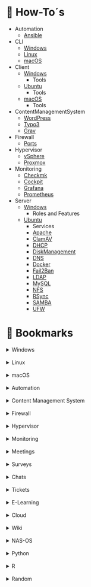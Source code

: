 <!-- HOW TO -->

# :ledger: How-To´s

- Automation
  - [Ansible](/automation/ansible.md)
- CLI
  - [Windows](/cli/windows.md)
  - [Linux](/cli/linux.md)
  - [macOS](/cli/macos.md)
- Client
  - [Windows](/client/windows/windows.md)
    - Tools
  - [Ubuntu](/client/ubuntu/ubuntu.md)
    - Tools
  - [macOS](/client/macos/macos.md)
    - Tools
- ContentManagementSystem
  - [WordPress](/cms/wordpress.md)
  - [Typo3](/cms/typo3.md)
  - [Grav](/cms/grav.md)
- Firewall
  - [Ports](/firewall/ports.md)
- Hypervisor
  - [vSphere](/hypervisor/vsphere.md)
  - [Proxmox](/hypervisor/proxmox.md)
- Monitoring
  - [Checkmk](/monitoring/checkmk.md)
  - [Cockpit](/monitoring/cockpit.md)
  - [Grafana](/monitoring/grafana.md)
  - [Prometheus](/monitoring/prometheus.md)
- Server
  - [Windows](/server/windows/windows.md)
    - Roles and Features
  - [Ubuntu](/server/ubuntu/ubuntu.md)
    - Services
    - [Apache](/server/ubuntu/services/apache.md)
    - [ClamAV](/server/ubuntu/services/clamav.md)
    - [DHCP](/server/ubuntu/services/dhcp.md)
    - [DiskManagement](/server/ubuntu/services/disk.md)
    - [DNS](/server/ubuntu/services/dns.md)
    - [Docker](/server/ubuntu/services/docker.md)
    - [Fail2Ban](/server/ubuntu/services/fail2ban.md)
    - [LDAP](/server/ubuntu/services/ldap.md)
    - [MySQL](/server/ubuntu/services/mysql.md)
    - [NFS](/server/ubuntu/services/nfs.md)
    - [RSync](/server/ubuntu/services/rsync.md)
    - [SAMBA](/server/ubuntu/services/samba.md)
    - [UFW](/server/ubuntu/services/ufw.md)

# :bookmark: Bookmarks

<details>
  <summary>Windows</summary>
  <ul>
    <li><a href="https://www.it-zeugs.de/active-directory-komponenten.html">Active Directory - Komponenten (DE)</a></li>
    <li><a href="https://www.computerbase.de/downloads/systemtools/all-in-one-runtimes/">All in One Runtimes Download (DE)</a></li>
    <li><a href="https://www.gp-pack.com/wp-content/uploads/2018/04/gp-pack.com-BSI-BPOL_Windows_10_Sicherheitsmodul_Bundespolizei.htm">BSI-GPO-Windows 10 (DE)</a></li>
    <li><a href="https://chocolatey.org/">Chocolatey Software Manager (EN)</a></li>
    <li><a href="https://www.drwindows.de/">Dr. Windows (DE)</a></li>
    <li><a href="https://de.wikihow.com/Unter-Windows-7-das-Administrator-Passwort-zur%C3%BCcksetzen">Win-Admin-Passwort zurücksetzen (DE)</a></li>
  </ul>
</details>

<br>

<details>
  <summary>Linux</summary>
  <ul>
    <li><a href="https://contabo.com/blog/de/">Contabo (DE)</a></li>
    <li><a href="https://crontab.guru/">crontab guru (EN)</a></li>
    <li><a href="https://devconnected.com/">devconnected (EN)</a></li>
    <li><a href="https://itslinuxfoss.com/">itsLinuxfoss.com (EN)</a></li>
    <li><a href="https://www.itzgeek.com/">ITzGeek (EN)</a></li>
    <li><a href="http://www.phpldaptools.com/">LdapTools (EN)</a></li>
    <li><a href="https://linux-audit.com/">Linux Audit (EN)</a></li>
    <li><a href="https://www.linuxbabe.com/">LinuxBabe (EN)</a></li>
    <li><a href="https://linuxconfig.org/">LinuxConfig (EN)</a></li>
    <li><a href="https://linuxhint.com/">linuxhint (EN)</a></li>
    <li><a href="https://linuxize.com/">Linuxize (EN)</a></li>
    <li><a href="https://www.cyberciti.biz/tips/">nixCraft (EN)</a></li>
    <li><a href="https://blog.desdelinux.net/de/pam-nis-ldap-kerberos-ds-samba-4-ad-dc-redes-pymes/">PAM-, NIS-, LDAP-, Kerberos-, DS- und Samba 4 AD-DC-SMB-Netzwerk (DE)</a></li>
    <li><a href="https://serversforhackers.com/">Server Admin for Programmers (EN)</a></li>
    <li><a href="https://www.shellbefehle.de/">Shell Befehle (DE)</a></li>
    <li><a href="https://confluence.jaytaala.com/display/TKB/Tech+Knowledge+Base">Tech Knowledge Base (EN)</a></li>
    <li><a href="https://www.tecmint.com/">tecmint (EN)</a></li>
    <li><a href="https://manpages.ubuntu.com/">Ubuntu Manpage (EN)</a></li>
    <li><a href="https://github.com/jenil777007/ucleaner">ucleaner (EN)</a></li>
  </ul>
</details>

<br>

<details>
  <summary>macOS</summary>
  <ul>

  </ul>
</details>

<br>

<details>
  <summary>Automation</summary>
  <ul>
    <li><a href="https://www.redhat.com/de/technologies/management/ansible">Ansible</a></li>
  </ul>
</details>

<br>

<details>
  <summary>Content Management System</summary>
  <ul>
    <li><a href="https://typo3.org/">Typo3</a></li>
    <li><a href="https://getgrav.org/">Grav</a></li>
    <li><a href="https://wordpress.com/">WordPress</a></li>
    <li><a href="https://contao.org/">Contao</a></li>
    <li><a href="https://www.drupal.de/">Drupal</a></li>
    <li><a href="https://www.joomla.de/">Joomla</a></li>
  </ul>
</details>

<br>

<details>
  <summary>Firewall</summary>
  <ul>

  </ul>
</details>

<br>

<details>
  <summary>Hypervisor</summary>
  <ul>
    <li><a href="https://www.vmware.com/products/vsphere-hypervisor.html.html">vSphere Hypervisor</a></li>
    <li><a href="https://docs.xenserver.com/de-de/citrix-hypervisor/">Citrix Hypervisor</a></li>
    <li><a href="https://www.proxmox.com/de/">Proxmox</a></li>
    <li><a href="https://learn.microsoft.com/de-de/virtualization/hyper-v-on-windows/">Hyper-V</a></li>
  </ul>
</details>

<br>

<details>
  <summary>Monitoring</summary>
  <ul>
    <li><a href="https://checkmk.com/">checkmk</a></li>
  </ul>
</details>

<br>

<details>
  <summary>Meetings</summary>
  <ul>
    <li><a href="https://bigbluebutton.org/">BigBlueButton</a></li>
    <li><a href="https://www.braincert.com/">BrainCert</a></li>
    <li><a href="https://www.goto.com/de/meeting">GoToMeeting</a></li>
    <li><a href="https://meet.jit.si/">jitsi</a></li>
  </ul>
</details>

<br>

<details>
  <summary>Surveys</summary>
  <ul>
    <li><a href="https://www.global-assess.rwth-aachen.de/nrddt/testmaker/index.php?page=about">testMaker</a></li>
    <li><a href="https://www.surveymonkey.de/">SurveyMonkey</a></li>
    <li><a href="https://www.formstack.com/">Formstack</a></li>
    <li><a href="https://www.limesurvey.org/de/">LimeSurvey</a></li>
  </ul>
</details>

<br>

<details>
  <summary>Chats</summary>
  <ul>
    <li><a href="https://mattermost.com/">Mattermost</a></li>
    <li><a href="https://de.rocket.chat/">RocketChat</a></li>
  </ul>
</details>

<br>

<details>
  <summary>Tickets</summary>
  <ul>
    <li><a href="https://freescout.net/">FreeScout</a></li>
    <li><a href="https://www.opensupports.com/">OpenSupport</a></li>
    <li><a href="https://www.hesk.com/">Hesk</a></li>
    <li><a href="https://zammad.com/ ">Zammad</a></li>
    <li><a href="http://handesk.io/">Handesk</a></li>
    <li><a href="https://trudesk.io/">Trudesk</a></li>
    <li><a href="https://www.quickdesk.io/">QuickDesk</a></li>
  </ul>
</details>

<br>

<details>
  <summary>E-Learning</summary>
  <ul>
    <li><a href="https://www.sakailms.org">Sakai</a></li>
    <li><a href="https://moodle.org/">Moodle</a></li>
    <li><a href="https://www.ilias.de/">Ilias</a></li>
  </ul>
</details>

<br>

<details>
  <summary>Cloud</summary>
  <ul>
    <li><a href="https://nextcloud.com/">Nextcloud</a></li>
    <li><a href="https://owncloud.com/">ownCloud</a></li>
    <li><a href="https://www.seafile.com/en/home/">Seafile</a></li>
  </ul>
</details>

<br>

<details>
  <summary>Wiki</summary>
  <ul>
    <li><a href="https://www.bookstackapp.com/">BookStack</a></li>
    <li><a href="https://www.dokuwiki.org/dokuwiki">DokuWiki</a></li>
    <li><a href="https://bluespice.com/de/">BlueSpice</a></li>
    <li><a href="https://js.wiki/">Wiki.js</a></li>
  </ul>
</details>

<br>

<details>
  <summary>NAS-OS</summary>
  <ul>
    <li><a href="https://www.truenas.com/">TrueNAS</a></li>
    <li><a href="https://zentyal.com/">Zentyal</a></li>
  </ul>
</details>

<br>

<details>
  <summary>Python</summary>
  <ul>
    <li><a href="https://jupyter.org/">Jupyter Lab</a></li>
    <li><a href="https://jupyter.org/">Jupyter Notebook</a></li>
  </ul>
</details>

<br>

<details>
  <summary>R</summary>
  <ul>
    <li><a href="https://www.rstudio.com/">R-Studio Server</a></li>
    <li><a href="https://www.shinyapps.io/">ShinyApps</a></li>
  </ul>
</details>

<br>

<details>
  <summary>Random</summary>
  <ul>
    <li><a href="http://www.drs-informatik.de/blog/">Dreessen Informatik (DE)</a></li>
    <li><a href="https://blog.wydler.eu/notizblock/">IT Praxis: Notizblock (DE)</a></li>
    <li><a href="https://www.linode.com/docs/guides/">Linode Guides & Tutorials (EN)</a></li>
    <li><a href="https://blog.marvin-menzerath.de/">Marvin Menzerath (DE)</a></li>
    <li><a href="https://www.redim.de/blog/passwortschutz-mit-htaccess-einrichten">.htpasswd Generator (DE)</a></li>
    <li><a href="https://administrator.de/">administrator.de (DE)</a></li>
    <li><a href="https://ahelpme.com/hardware/lsi/avago-megaraid-sas-9361-4i-with-cachecade-and-cachevault-bios-configuration-utilities-review/">AVAGO MegaRaid (EN)</a></li>
    <li><a href="https://www.heise.de/tipps-tricks/BIOS-starten-so-klappt-s-3949966.html">BIOS Tasten (DE)</a></li>
    <li><a href="https://www.skgm.de/">Broadcast IT Engineering (DE)</a></li>
    <li><a href="https://bund.dev/">BUND API-Portal (DE)</a></li>
    <li><a href="https://www.bsi.bund.de">Bundesamt für Sicherheit in der Informationstechnik (DE)</a></li>
    <li><a href="https://www.com-magazin.de/">com-magazin.de (DE)</a></li>
    <li><a href="https://creativecommons.org/licenses/?lang=en">Creative Commons (EN)</a></li>
    <li><a href="https://www.elektronik-kompendium.de/">Elektronik-Kompendium (DE)</a></li>
    <li><a href="https://www.forschungsdaten.info/">Forschung und Daten managen (DE)</a></li>
    <li><a href="https://www.golem.de/">Golem.de (DE)</a></li>
    <li><a href="https://www.govdata.de/">GovData (DE)</a></li>
    <li><a href="https://www.hirensbootcd.org/">Hiren’s BootCD PE (EN)</a></li>
    <li><a href="https://www.subnet-calculator.com/">IP Subnet Calculator (EN)</a></li>
    <li><a href="https://www.ip-insider.de/">IP-Insider.de (DE)</a></li>
    <li><a href="https://de.ipshu.com/">IPSHU (DE)</a></li>
    <li><a href="https://it-administrator.de">it-administrator.de (DE)</a></li>
    <li><a href="https://wiki.de.it-processmaps.com">ITIL (DE)</a></li>
    <li><a href="https://it-learner.de/">it-learner.de (DE)</a></li>
    <li><a href="https://www.it-zeugs.de/">it-zeugs.de (DE)</a></li>
    <li><a href="https://tinkertry.com/drive-accidentally-removed-from-raid-resolve-the-pd-missing-error-without-data-loss-using-lsi-webbios">LSI WebBIOS (EN)</a></li>
    <li><a href="https://www.thomas-krenn.com/en/wiki/Managing_an_MegaRAID_Controller">Managing an MegaRAID Controller (DE)</a></li>
    <li><a href="https://www.mikedane.com/web-development/">Mike Dane (EN)</a></li>
    <li><a href="https://www.my-it-brain.de/wordpress/">My-IT-Brain (DE)</a></li>
    <li><a href="https://ninite.com/">Ninite (EN)</a></li>
    <li><a href="https://www.nirsoft.net/">NirSoft (EN)</a></li>
    <li><a href="https://www.ntlite.com/">NTLite (EN)</a></li>
    <li><a href="https://choosealicense.com/">open source licenses (EN)</a></li>
    <li><a href="https://pcpartpicker.com/">pcpartpicker (EN)</a></li>
    <li><a href="https://www.thomas-krenn.com/de/wiki/RAID-Controller_Rebuild_manuell_starten">RAID-Controller Rebuild (DE)</a></li>
    <li><a href="https://www.search-one.de/seo-tutorial/">SEO-Tutorial: Know How für Einsteiger (DE)</a></li>
    <li><a href="https://docs.microsoft.com/en-us/sysinternals/downloads/sysinternals-suite">Sysinternals Suite (EN)</a></li>
    <li><a href="https://dokuwiki.tachtler.net/doku.php">Tachtler's DokuWiki (DE)</a></li>
    <li><a href="https://www.ionas.com/wissen/tastenkombinationen-bios-bootmenue-recovery-partition/">Tastenkombinationen für BIOS, Bootmenü und Recovery Partition (DE)</a></li>
    <li><a href="https://www.thomas-krenn.com/de/wiki/Hauptseite">Thomas-Krenn-Wiki (DE)</a></li>
    <li><a href="https://www.ventoy.net/en/index.html">Ventoy (EN)</a></li>
    <li><a href="https://www.forschungsdaten-bildung.de/">Verbund Forschungsdaten Bildung (DE)</a></li>
    <li><a href="http://www.vmwarearena.com/">VMwareArena (EN)</a></li>
  </ul>
</details>
